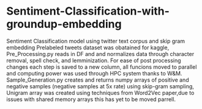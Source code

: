 # Sentiment-Classification-with-groundup-embedding
Sentiment Classification model using twitter text corpus and skip gram embedding 
Prelabeled tweets dataset was obatained for kaggle, Pre_Processing.py reads in DF and and normalizes data through character removal, spell check, and lemminization. For ease of post processing changes each step is saved to a new column, all funcions moved to parallel and computing power was used through HPC system thanks to W&M. Sample_Generation.py creates and returns numpy arrays of positive and negative samples (negative samples at 5x rate) using skip-gram sampling, Unigram array was created using techniques from Word2Vec paper,due to issues with shared memory arrays this has yet to be moved parrell. 
